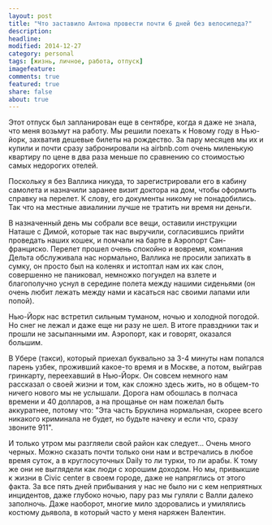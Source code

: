 ```yaml
---
layout: post
title: "Что заставило Антона провести почти 6 дней без велосипеда?"
description: 
headline: 
modified: 2014-12-27
category: personal
tags: [жизнь, личное, работа, отпуск]
imagefeature:
comments: true
featured: true
share: false
about: true
---
```


Этот отпуск был запланирован еще в сентябре, когда я даже не знала, что меня возьмут на работу. Мы решили поехать к Новому году в Нью-йорк, захватив дешевые билеты на рождество. За пару месяцев мы их и купили и почти сразу забронировали на airbnb.com очень миленькую квартиру по цене в два раза меньше по сравнению со стоимостью самых недорогих отелей.

Поскольку я без Валлика никуда, то зарегистрировали его в кабину самолета и назначили заранее визит доктора на дом, чтобы оформить справку на перелет. К слову, его документы никому не понадобились. Так что на местные авиалинии лучше не тратить ни время ни деньги.

В назначенный день мы собрали все вещи, оставили инструкции Наташе с Димой, которые так нас выручили, согласившись прийти проведать наших кошек, и помчали на барте в Аэропорт Сан-франциско. Перелет прошел очень спокойно и вовремя, компания Дельта обслуживала нас нормально, Валлика не просили запихать в сумку, он просто был на коленях и истоптал нам их как слон, совершенно не паниковал, немножко погундел на взлете и благополучно уснул в середине полета между нашими сиденьями (он очень любит лежать между нами и касаться нас своими лапами или попой).

Нью-Йорк нас встретил сильным туманом, ночью и холодной погодой. Но снег не лежал и даже еще ни разу не шел. В итоге правздники так и прошли не засыпанными им. Аэропорт, как и говорят, оказался большим. 

В Убере (такси), который приехал буквально за 3-4 минуты нам попался парень узбек, проживший какое-то время и в Москве, а потом, выйграв гринкарту, переехавший в Нью-Йорк. Он совсем немного нам рассказал о своей жизни и том, как сложно здесь жить, но в общем-то ничего нового мы не услышали. Дорога нам обошлась в полчаса времени и 40 долларов, а на прощанье он нам пожелал быть аккуратнее, потому что: "Эта часть Бруклина нормальная, скорее всего никакого криминала не будет, но будьте начеку и если что, сразу звоните 911".

И только утром мы разгляели свой район как следует... Очень много черных. Можно сказать почти только они нам и встречались в любое время суток, а в круглосуточных Daily то ли турки, то ли арабы. К тому же они не выглядели как люди с хорошим доходом. Но мы, привыкшие к жизни в Civic center в своем городе, даже не напряглись от этого факта. За все пять дней прибывания у нас не было ни с кем неприятных инцидентов, даже глубоко ночью, пару раз мы гуляли с Валли далеко заполночь. Даже наоборот, многие мило здоровались и умилялись костюму дьявола, в который часто у меня наряжен Валентин.




